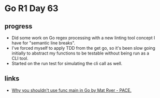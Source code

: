 # Go R1 Day 63


## progress

- Did some work on Go regex processing with a new linting tool concept I have for &#34;semantic line breaks&#34;.
- I&#39;ve forced myself to apply TDD from the get go, so it&#39;s been slow going initially to abstract my functions to be testable without being run as a CLI tool.
- Started on the run test for simulating the cli call as well.

## links

- [Why you shouldn&#39;t use func main in Go by Mat Ryer - PACE.](https://pace.dev/blog/2020/02/12/why-you-shouldnt-use-func-main-in-golang-by-mat-ryer.html)

